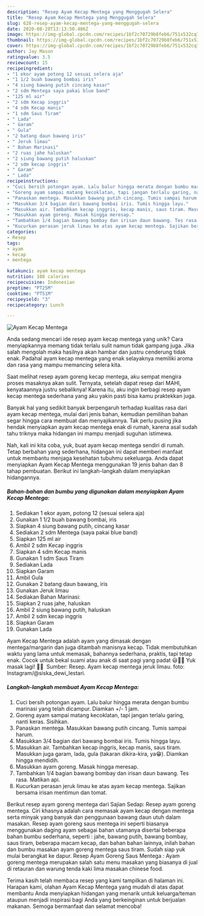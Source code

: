 ```yaml
---
description: "Resep Ayam Kecap Mentega yang Menggugah Selera"
title: "Resep Ayam Kecap Mentega yang Menggugah Selera"
slug: 628-resep-ayam-kecap-mentega-yang-menggugah-selera
date: 2020-08-28T13:13:50.486Z
image: https://img-global.cpcdn.com/recipes/1bf2c70729b8feb6/751x532cq70/ayam-kecap-mentega-foto-resep-utama.jpg
thumbnail: https://img-global.cpcdn.com/recipes/1bf2c70729b8feb6/751x532cq70/ayam-kecap-mentega-foto-resep-utama.jpg
cover: https://img-global.cpcdn.com/recipes/1bf2c70729b8feb6/751x532cq70/ayam-kecap-mentega-foto-resep-utama.jpg
author: Jay Mason
ratingvalue: 3.5
reviewcount: 15
recipeingredient:
- "1 ekor ayam potong 12 sesuai selera aja"
- "1 1/2 buah bawang bombai iris"
- "4 siung bawang putih cincang kasar"
- "2 sdm Mentega saya pakai blue band"
- "125 ml air"
- "2 sdm Kecap inggris"
- "4 sdm Kecap manis"
- "1 sdm Saus Tiram"
- " Lada"
- " Garam"
- " Gula"
- "2 batang daun bawang iris"
- " Jeruk limau"
- " Bahan Marinasi"
- "2 ruas jahe haluskan"
- "2 siung bawang putih haluskan"
- "2 sdm kecap inggris"
- " Garam"
- " Lada"
recipeinstructions:
- "Cuci bersih potongan ayam. Lalu balur hingga merata dengan bumbu marinasi yang telah dicampur. Diamkan +/- 1 jam."
- "Goreng ayam sampai matang kecoklatan, tapi jangan terlalu garing, nanti keras. Sisihkan."
- "Panaskan mentega. Masukkan bawang putih cincang. Tumis sampai harum."
- "Masukkan 3/4 bagian dari bawang bombai iris. Tumis hingga layu."
- "Masukkan air. Tambahkan kecap inggris, kecap manis, saus tiram. Masukkan juga garam, lada, gula (takaran dikira-kira, ya😁). Diamkan hingga mendidih."
- "Masukkan ayam goreng. Masak hingga meresap."
- "Tambahkan 1/4 bagian bawang bombay dan irisan daun bawang. Tes rasa. Matikan api."
- "Kucurkan perasan jeruk limau ke atas ayam kecap mentega. Sajikan bersama irisan mentimun dan tomat."
categories:
- Resep
tags:
- ayam
- kecap
- mentega

katakunci: ayam kecap mentega 
nutrition: 108 calories
recipecuisine: Indonesian
preptime: "PT25M"
cooktime: "PT51M"
recipeyield: "3"
recipecategory: Lunch

---
```



![Ayam Kecap Mentega](https://img-global.cpcdn.com/recipes/1bf2c70729b8feb6/751x532cq70/ayam-kecap-mentega-foto-resep-utama.jpg)

Anda sedang mencari ide resep ayam kecap mentega yang unik? Cara menyiapkannya memang tidak terlalu sulit namun tidak gampang juga. Jika salah mengolah maka hasilnya akan hambar dan justru cenderung tidak enak. Padahal ayam kecap mentega yang enak selayaknya memiliki aroma dan rasa yang mampu memancing selera kita.

Saat melihat resep ayam goreng kecap mentega, aku sempat mengira proses masaknya akan sulit. Ternyata, setelah dapat resep dari MAHI, kenyataannya justru sebaliknya! Karena itu, aku ingin berbagi resep ayam kecap mentega sederhana yang aku yakin pasti bisa kamu praktekkan juga.

Banyak hal yang sedikit banyak berpengaruh terhadap kualitas rasa dari ayam kecap mentega, mulai dari jenis bahan, kemudian pemilihan bahan segar hingga cara membuat dan menyajikannya. Tak perlu pusing jika hendak menyiapkan ayam kecap mentega enak di rumah, karena asal sudah tahu triknya maka hidangan ini mampu menjadi suguhan istimewa.


Nah, kali ini kita coba, yuk, buat ayam kecap mentega sendiri di rumah. Tetap berbahan yang sederhana, hidangan ini dapat memberi manfaat untuk membantu menjaga kesehatan tubuhmu sekeluarga. Anda dapat menyiapkan Ayam Kecap Mentega menggunakan 19 jenis bahan dan 8 tahap pembuatan. Berikut ini langkah-langkah dalam menyiapkan hidangannya.

<!--inarticleads1-->

##### Bahan-bahan dan bumbu yang digunakan dalam menyiapkan Ayam Kecap Mentega:

1. Sediakan 1 ekor ayam, potong 12 (sesuai selera aja)
1. Gunakan 1 1/2 buah bawang bombai, iris
1. Siapkan 4 siung bawang putih, cincang kasar
1. Sediakan 2 sdm Mentega (saya pakai blue band)
1. Siapkan 125 ml air
1. Ambil 2 sdm Kecap inggris
1. Siapkan 4 sdm Kecap manis
1. Gunakan 1 sdm Saus Tiram
1. Sediakan  Lada
1. Siapkan  Garam
1. Ambil  Gula
1. Gunakan 2 batang daun bawang, iris
1. Gunakan  Jeruk limau
1. Sediakan  Bahan Marinasi:
1. Siapkan 2 ruas jahe, haluskan
1. Ambil 2 siung bawang putih, haluskan
1. Ambil 2 sdm kecap inggris
1. Siapkan  Garam
1. Gunakan  Lada


Ayam Kecap Mentega adalah ayam yang dimasak dengan mentega/margarin dan juga ditambah manisnya kecap. Tidak membutuhkan waktu yang lama untuk memasak, bahannya sederhana, praktis, tapi tetap enak. Cocok untuk bekal suami atau anak di saat pagi yang padat 😃👍🏻 Yuk masak lagi! 👩‍🍳 ️ Sumber: Resep. Ayam kecap mentega jeruk limau. foto: Instagram/@siska_dewi_lestari. 

<!--inarticleads2-->

##### Langkah-langkah membuat Ayam Kecap Mentega:

1. Cuci bersih potongan ayam. Lalu balur hingga merata dengan bumbu marinasi yang telah dicampur. Diamkan +/- 1 jam.
1. Goreng ayam sampai matang kecoklatan, tapi jangan terlalu garing, nanti keras. Sisihkan.
1. Panaskan mentega. Masukkan bawang putih cincang. Tumis sampai harum.
1. Masukkan 3/4 bagian dari bawang bombai iris. Tumis hingga layu.
1. Masukkan air. Tambahkan kecap inggris, kecap manis, saus tiram. Masukkan juga garam, lada, gula (takaran dikira-kira, ya😁). Diamkan hingga mendidih.
1. Masukkan ayam goreng. Masak hingga meresap.
1. Tambahkan 1/4 bagian bawang bombay dan irisan daun bawang. Tes rasa. Matikan api.
1. Kucurkan perasan jeruk limau ke atas ayam kecap mentega. Sajikan bersama irisan mentimun dan tomat.


Berikut resep ayam goreng mentega dari Sajian Sedap: Resep ayam goreng mentega. Ciri khasnya adalah cara memasak ayam kecap dengan mentega serta minyak yang banyak dan penggunaan bawang daun utuh dalam masakan. Resep ayam goreng saus mentega ini seperti biasanya menggunakan daging ayam sebagai bahan utamanya disertai beberapa bahan bumbu sederhana, seperti : jahe, bawang putih, bawang bombay, saus tiram, beberapa macam kecap, dan bahan bahan lainnya, inilah bahan dan bumbu masakan ayam goreng mentega saus tiram. Sudah siap yuk mulai berangkat ke dapur. Resep Ayam Goreng Saus Mentega : Ayam goreng mentega merupakan salah satu menu masakan yang biasanya di jual di retauran dan warung tenda kaki lima masakan chinese food. 

Terima kasih telah membaca resep yang kami tampilkan di halaman ini. Harapan kami, olahan Ayam Kecap Mentega yang mudah di atas dapat membantu Anda menyiapkan hidangan yang menarik untuk keluarga/teman ataupun menjadi inspirasi bagi Anda yang berkeinginan untuk berjualan makanan. Semoga bermanfaat dan selamat mencoba!
